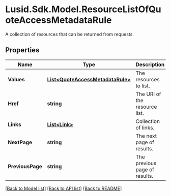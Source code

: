 # Lusid.Sdk.Model.ResourceListOfQuoteAccessMetadataRule
A collection of resources that can be returned from requests.

## Properties

Name | Type | Description | Notes
------------ | ------------- | ------------- | -------------
**Values** | [**List&lt;QuoteAccessMetadataRule&gt;**](QuoteAccessMetadataRule.md) | The resources to list. | 
**Href** | **string** | The URI of the resource list. | [optional] 
**Links** | [**List&lt;Link&gt;**](Link.md) | Collection of links. | [optional] 
**NextPage** | **string** | The next page of results. | [optional] 
**PreviousPage** | **string** | The previous page of results. | [optional] 

[[Back to Model list]](../README.md#documentation-for-models) [[Back to API list]](../README.md#documentation-for-api-endpoints) [[Back to README]](../README.md)

